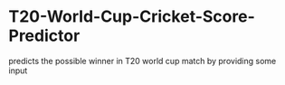 # T20-World-Cup-Cricket-Score-Predictor
predicts the possible winner in T20 world cup match by providing some input
